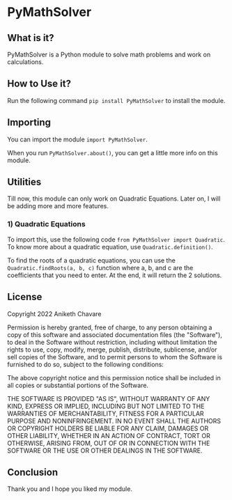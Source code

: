 # PyMathSolver

## What is it?

PyMathSolver is a Python module to solve math problems and work on calculations.

## How to Use it?

Run the following command `pip install PyMathSolver` to install the module.

## Importing

You can import the module `import PyMathSolver`.

When you run `PyMathSolver.about()`, you can get a little more info on this module.

## Utilities

Till now, this module can only work on Quadratic Equations. Later on, I will be adding more and more features.

### 1) Quadratic Equations

To import this, use the following code `from PyMathSolver import Quadratic`. To know more about a quadratic equation, use `Quadratic.definition()`.

To find the roots of a quadratic equations, you can use the `Quadratic.findRoots(a, b, c)` function where a, b, and c are the coefficients that you need to enter. At the end, it will return the 2 solutions.

## License

Copyright 2022 Aniketh Chavare

Permission is hereby granted, free of charge, to any person obtaining a copy of this software
and associated documentation files (the "Software"), to deal in the Software without restriction,
including without limitation the rights to use, copy, modify, merge, publish, distribute,
sublicense, and/or sell copies of the Software, and to permit persons to whom the Software is
furnished to do so, subject to the following conditions:

The above copyright notice and this permission notice shall be included in all copies or
substantial portions of the Software.

THE SOFTWARE IS PROVIDED "AS IS", WITHOUT WARRANTY OF ANY KIND, EXPRESS OR IMPLIED, INCLUDING BUT
NOT LIMITED TO THE WARRANTIES OF MERCHANTABILITY, FITNESS FOR A PARTICULAR PURPOSE AND
NONINFRINGEMENT. IN NO EVENT SHALL THE AUTHORS OR COPYRIGHT HOLDERS BE LIABLE FOR ANY CLAIM,
DAMAGES OR OTHER LIABILITY, WHETHER IN AN ACTION OF CONTRACT, TORT OR OTHERWISE, ARISING FROM,
OUT OF OR IN CONNECTION WITH THE SOFTWARE OR THE USE OR OTHER DEALINGS IN THE SOFTWARE.

## Conclusion

Thank you and I hope you liked my module.
